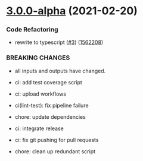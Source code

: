 # [3.0.0-alpha](https://github.com/kludge-cs/gitcord-release-changelogger/compare/v2.0.0...v3.0.0-alpha) (2021-02-20)


### Code Refactoring

* rewrite to typescript ([#3](https://github.com/kludge-cs/gitcord-release-changelogger/issues/3)) ([1562208](https://github.com/kludge-cs/gitcord-release-changelogger/commit/15622089b6810cff78be11b2a8f80b79a08bb051))


### BREAKING CHANGES

* all inputs and outputs have changed.

* ci: add test coverage script

* ci: upload workflows

* ci(lint-test): fix pipeline failure

* chore: update dependencies

* ci: integrate release

* ci: fix git pushing for pull requests

* chore: clean up redundant script
